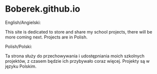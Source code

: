 # Boberek.github.io
English/Angielski:

This site is dedicated to store and share my school projects, there will be more coming next.
Projects are in Polish.

Polish/Polski:

Ta strona służy do przechowywania i udostępniania moich szkolnych projektów, z czasem będzie ich przybywało coraz więcej.
Projekty są w języku Polskim.
